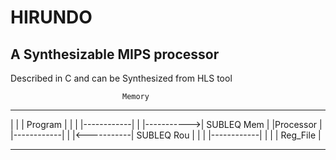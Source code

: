 # HIRUNDO
## A Synthesizable MIPS processor
Described in C and can be Synthesized from HLS tool

                             Memory
  ------------            --------------
  |          |            |  Program   |
  |          |            |------------|
  |          |----------->| SUBLEQ Mem |
  |Processor |            |------------|
  |          |<-----------| SUBLEQ Rou |
  |          |            |------------|
  |          |            |  Reg_File  |
  ------------            --------------

